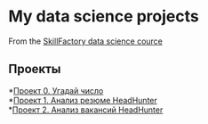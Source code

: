 # My data science projects
From the [SkillFactory data science cource](https://skillfactory.ru/data-scientist-pro)

## Проекты
*[Проект 0. Угадай число](https://github.com/esmelnikova/education_dst_128/tree/main/Project_0)  
*[Проект 1. Анализ резюме HeadHunter ](https://github.com/esmelnikova/education_dst_128/tree/main/Project_1)  
*[Проект 2. Анализ вакансий HeadHunter ](https://github.com/esmelnikova/education_dst_128/tree/main/Project_2)  
